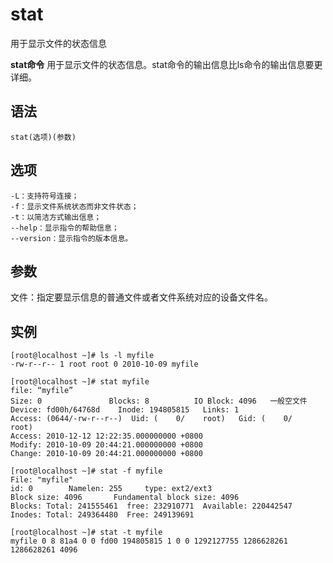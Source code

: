 # stat

用于显示文件的状态信息


**stat命令** 用于显示文件的状态信息。stat命令的输出信息比ls命令的输出信息要更详细。

## 语法

```
stat(选项)(参数)
```

## 选项

```
-L：支持符号连接；
-f：显示文件系统状态而非文件状态；
-t：以简洁方式输出信息；
--help：显示指令的帮助信息；
--version：显示指令的版本信息。
```

## 参数

文件：指定要显示信息的普通文件或者文件系统对应的设备文件名。

## 实例

```
[root@localhost ~]# ls -l myfile
-rw-r--r-- 1 root root 0 2010-10-09 myfile

[root@localhost ~]# stat myfile
file: “myfile”
Size: 0               Blocks: 8          IO Block: 4096   一般空文件
Device: fd00h/64768d    Inode: 194805815   Links: 1
Access: (0644/-rw-r--r--)  Uid: (    0/    root)   Gid: (    0/    root)
Access: 2010-12-12 12:22:35.000000000 +0800
Modify: 2010-10-09 20:44:21.000000000 +0800
Change: 2010-10-09 20:44:21.000000000 +0800

[root@localhost ~]# stat -f myfile
File: "myfile"
id: 0        Namelen: 255     type: ext2/ext3
Block size: 4096       Fundamental block size: 4096
Blocks: Total: 241555461  free: 232910771  Available: 220442547
Inodes: Total: 249364480  Free: 249139691

[root@localhost ~]# stat -t myfile
myfile 0 8 81a4 0 0 fd00 194805815 1 0 0 1292127755 1286628261 1286628261 4096
```


